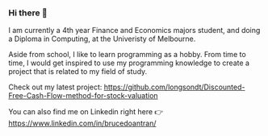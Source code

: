 ### Hi there 👋

I am currently a 4th year Finance and Economics majors student, and doing a Diploma in Computing, at the Univeristy of Melbourne.

Aside from school, I like to learn programming as a hobby. From time to time, I would get inspired to use my programming knowledge to create a project that is related to my field of study. 

Check out my latest project: https://github.com/longsondt/Discounted-Free-Cash-Flow-method-for-stock-valuation 

You can also find me on Linkedin right here 👉 https://www.linkedin.com/in/brucedoantran/ 

